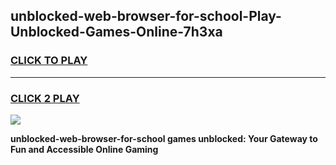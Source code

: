 
## unblocked-web-browser-for-school-Play-Unblocked-Games-Online-7h3xa
<h3>
<a href="https://premium76.site?title=unblocked-web-browser-for-school&ref=25A">CLICK TO PLAY</a></h3>
<hr>

<h3>
<a href="https://premium76.site?title=unblocked-web-browser-for-school&ref=25A">CLICK 2 PLAY</a>
  
</h3>

<a href="https://premium76.site?title=unblocked-web-browser-for-school&ref=25A"><img src="https://clearcache.store/games.png"></a>


**unblocked-web-browser-for-school games unblocked: Your Gateway to Fun and Accessible Online Gaming**
